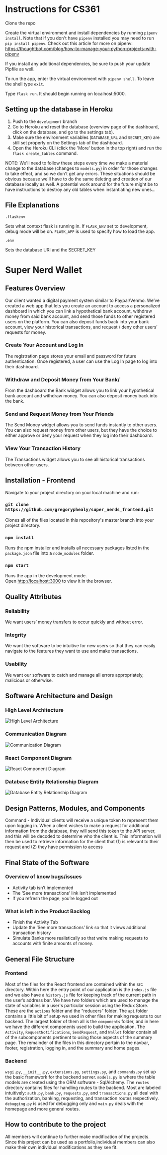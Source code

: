 # Instructions for CS361
Clone the repo

Create the virtual environment and install dependencies by running `pipenv install`. Note that if you don't have `pipenv` installed you may need to run `pip install pipenv`. Check out this article for more on pipenv: https://thoughtbot.com/blog/how-to-manage-your-python-projects-with-pipenv

If you install any additional dependencies, be sure to push your update Pipfile as well. 

To run the app, enter the virtual environment with `pipenv shell`. To leave the shell type `exit`.

Type `flask run`. It should begin running on localhost:5000. 

## Setting up the database in Heroku
1. Push to the `development` branch  
2. Go to Heroku and reset the database (overview page of the dashboard, click on the database, and go to the settings tab). 
3. Make sure the environment variables (`DATABASE_URL` and `SECRET_KEY`) are still set properly on the Settings tab of the dashboard.
4. Open the Heroku CLI (click the 'More' button in the top right) and run  the `flask create_tables` command.

NOTE: We'll need to follow these steps every time we make a material change to the database (changes to `models.py`) in order for those changes to take effect, and so we don't get any errors. These situations should be obvious because we'll have to do the same deleting and creation of our database locally as well. A potential work around for the future might be to have instructions to destroy any old tables when instantiating new ones...



## File Explanations

`.flaskenv` 

Sets what context flask is running in. If `FLASK_ENV` set to development, debug mode will be on. `FLASK_APP` is used to specify how to load the app. 

`.env`

Sets the database URI and the SECRET_KEY

# Super Nerd Wallet

## Features Overview

Our client wanted a digital payment system similar to Paypal/Venmo. We’ve created a web app that lets you create an account to access a personalized dashboard in which you can link a hypothetical bank account, withdraw money from said bank account, and send those funds to other registered users on the platform. You can also deposit funds back into your bank account, view your historical transactions, and request / deny other users’ requests for money. 


### Create Your Account and Log In

The registration page stores your email and password for future authentication. Once registered, a user can use the Log In page to log into their dashboard.

### Withdraw and Deposit Money from Your Bank/

From the dashboard the Bank widget allows you to link your hypothetical bank account and withdraw money. You can also deposit money back into the bank.

### Send and Request Money from Your Friends

The Send Money widget allows you to send funds instantly to other users. You can also request money from other users, but they have the choice to either approve or deny your request when they log into their dashboard. 

### View Your Transaction History

The Transactions widget allows you to see all historical transactions between other users.

## Installation - Frontend 

Navigate to your project directory on your local machine and run:

### `git clone https://github.com/gregoryphealy/super_nerds_frontend.git`

Clones all of the files located in this repository's master branch into your project directory.

### `npm install`

Runs the npm installer and installs all necessary packages listed in the `package.json` file into a `node_modules` folder.

### `npm start`

Runs the app in the development mode.<br />
Open [http://localhost:3000](http://localhost:3000) to view it in the browser.

## Quality Attributes

### Reliability

We want users’ money transfers to occur quickly and without error. 

### Integrity

We want the software to be intuitive for new users so that they can easily navigate to the features they want to use and make transactions. 

### Usability

We want our software to catch and manage all errors appropriately, malicious or otherwise. 

## Software Architecture and Design

### High Level Architecture

![High Level Architecture](https://github.com/gregoryphealy/super_nerds_frontend/blob/master/diagrams/high_level_architecture.png?raw=true)

### Communication Diagram

![Communication Diagram](https://github.com/gregoryphealy/super_nerds_frontend/blob/master/diagrams/client_server_communication.png?raw=true)

### React Component Diagram

![React Component Diagram](https://github.com/gregoryphealy/super_nerds_frontend/blob/master/diagrams/react_component_diagram.png?raw=true)

### Database Entity Relationship Diagram

![Database Entity Relationship Diagram](https://github.com/gregoryphealy/super_nerds_frontend/blob/master/diagrams/database_erd.png?raw=true)

## Design Patterns, Modules, and Components

Command - Individual clients will receive a unique token to represent them upon logging in. When a client wishes to make a request for additional information from the database, they will send this token to the API server, and this will be decoded to determine who the client is. This information will then be used to retrieve information for the client that (1) is relevant to their request and (2) they have permission to access

## Final State of the Software

### Overview of know bugs/issues 

- Activity tab isn’t implemented
- The ‘See more transactions’ link isn’t implemented
- If you refresh the page, you’re logged out

### What is left in the Product Backlog

- Finish the Activity Tab
- Update the ‘See more transactions’ link so that it views additional transaction history
- Simulate Banks more realistically so that we’re making requests to accounts with finite amounts of money. 

## General File Structure

### Frontend


Most of the files for the React frontend are contained within the src directory. Within here the entry point of our application is the `index.js` file and we also have a `history.js` file for keeping track of the current path in the user’s address bar. We have two folders which are used to manage the state of variables in a user's particular session using the Redux Store. These are the `actions` folder and the “reducers” folder. The `api` folder contains a little bit of setup we used in other files for making requests to our backend. The largest folder of them all is the `components` folder, and in here we have the different components used to build the application. The `Activity`, `RequestNotifications`, `SendRequest`, and `Wallet` folder contain all of the subcomponents pertinent to using those aspects of the summary page. The remainder of the files in this directory pertain to the navbar, footer, registration, logging in, and the summary and home pages. 

### Backend

`wsgi.py`, `__init__.py`, `extensions.py`, `settings.py`, and `commands.py` set up the basic framework for the backend server. `models.py` is where the table models are created using the ORM software - SqlAlchemy. The `routes` directory contains files for handling routes to the backend. Most are labeled intuitively: `auth.py`, `bank.py`, `requests.py`, and `transactions.py` all deal with the authorization, banking, requesting, and transaction routes respectively. `debugging.py` is used for debugging only and `main.py` deals with the homepage and more general routes. 

## How to contribute to the project

All members will continue to further make modification of the projects. Since this project can be used as a portfolio,individual members can also make their own individual modifications as they see fit. 

